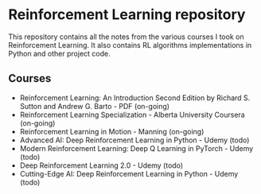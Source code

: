 # Reinforcement Learning repository

This repository contains all the notes from the various courses I took on
Reinforcement Learning. It also contains RL algorithms implementations in
Python and other project code.

## Courses

+ Reinforcement Learning: An Introduction Second Edition by Richard S. Sutton and Andrew G. Barto - PDF (on-going)
+ Reinforcement Learning Specialization - Alberta University Coursera (on-going)
+ Reinforcement Learning in Motion - Manning (on-going)
+ Advanced AI: Deep Reinforcement Learning in Python - Udemy (todo)
+ Modern Reinforcement Learning: Deep Q Learning in PyTorch - Udemy (todo)
+ Deep Reinforcement Learning 2.0 - Udemy (todo)
+ Cutting-Edge AI: Deep Reinforcement Learning in Python - Udemy (todo)